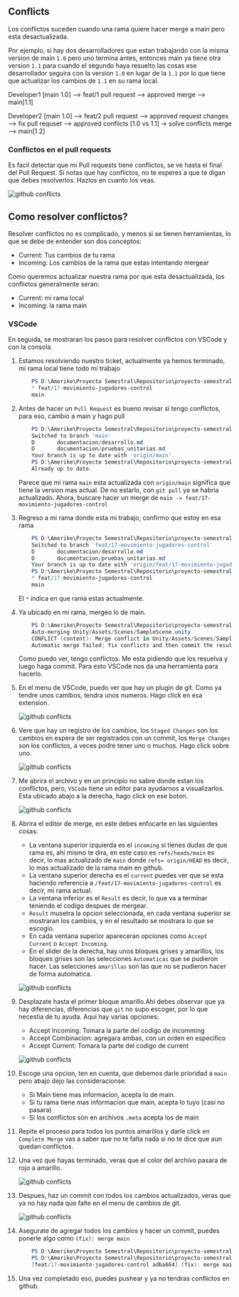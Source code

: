 ## Conflicts
Los conflictos suceden cuando una rama quiere hacer merge a main pero esta desactualizada.

Por ejemplo, si hay dos desarrolladores que estan trabajando con la misma version de main `1.0` pero uno termina antes, entonces main ya tiene otra version `1.1` para cuando el segundo haya resuelto las cosas ese desarrollador seguira con la version `1.0` en lugar de la `1.1` por lo que tiene que actualizar los cambios de `1.1` en su rama local.

Developer1
    [main 1.0] --> feat/1
    pull request --> approved
    merge  --> main[1.1]

Developer2
    [main 1.0] --> feat/2
    pull request --> approved
    request changes --> fix
    pull requset --> approved
    conflicts [1.0 vs 1.1] -> solve conflicts
    merge  --> main[1.2]


### Conflictos en el pull requests
Es facil detectar que mi Pull requests tiene conflictos, se ve hasta el final del Pull Request. Si notas que hay conflictos, no te esperes a que te digan que debes resolverlos. Hazlos en cuanto los veas.

![github conflicts](./img/conflicts.png)


## Como resolver conflictos?
Resolver conflictos no es complicado, y menos si se tienen herramientas, lo que se debe de entender son dos conceptos:

- Current: Tus cambios de tu rama
- Incoming: Los cambios de la rama que estas intentando mergear

Como queremos actualizar nuestra rama por que esta desactualizada, los conflictos generalmente seran:

- Current: mi rama local
- Incoming: la rama main

### VSCode
En seguida, se mostraran los pasos para resolver conflictos con VSCode y con la consola.

1. Estamos resolviendo nuestro ticket, actualmente ya hemos terminado, mi rama local tiene todo mi trabajo 
    ```powershell
        PS D:\Amerike\Proyecto Semestral\Repositorio\proyecto-semestral-6> git branch
        * feat/17-movimiento-jugadores-control
        main
    ```

2. Antes de hacer un `Pull Request` es bueno revisar si tengo conflictos, para eso, cambio a main y hago pull
    ```powershell
        PS D:\Amerike\Proyecto Semestral\Repositorio\proyecto-semestral-6> git switch main
        Switched to branch 'main'
        D       documentacion/desarrollo.md
        D       documentacion/pruebas_unitarias.md
        Your branch is up to date with 'origin/main'.
        PS D:\Amerike\Proyecto Semestral\Repositorio\proyecto-semestral-6> git pull
        Already up to date.
    ```

    Parece que mi rama `main` esta actualizada con `origin/main` significa que tiene la version mas actual. De no estarlo, con `git pull` ya se habria actualizado. Ahora, buscare hacer un merge de `main -> feat/17-movimiento-jugadores-control`

3. Regreso a mi rama donde esta mi trabajo, confirmo que estoy en esa rama
    ```powershell
        PS D:\Amerike\Proyecto Semestral\Repositorio\proyecto-semestral-6> git switch feat/17-movimiento-jugadores-control
        Switched to branch 'feat/17-movimiento-jugadores-control'
        D       documentacion/desarrollo.md
        D       documentacion/pruebas_unitarias.md
        Your branch is up to date with 'origin/feat/17-movimiento-jugadores-control'.
        PS D:\Amerike\Proyecto Semestral\Repositorio\proyecto-semestral-6> git branch
        * feat/17-movimiento-jugadores-control
        main
    ```

    El `*` indica en que rama estas actualmente.

4. Ya ubicado en mi rama, mergeo lo de main.
    ```powershell
        PS D:\Amerike\Proyecto Semestral\Repositorio\proyecto-semestral-6> git merge main
        Auto-merging Unity/Assets/Scenes/SampleScene.unity
        CONFLICT (content): Merge conflict in Unity/Assets/Scenes/SampleScene.unity
        Automatic merge failed; fix conflicts and then commit the result.
    ```

    Como puedo ver, tengo conflictos. Me esta pidiendo que los resuelva y luego haga commit. Para esto VSCode nos da una herramienta para hacerlo.

5. En el menu de VSCode, puedo ver que hay un plugin de git. Como ya tendre unos camibos, tendra unos numeros. Hago click en esa extension.

    ![github conflicts](./img/git_extension.png)

6. Vere que hay un registro de los cambios, los `Staged Changes` son los cambios en espera de ser registrados con un commit, los `Merge Changes` son los conflictos, a veces podre tener uno o muchos. Hago click sobre uno.

    ![github conflicts](./img/conflicts_detected.png)

7. Me abrira el archivo y en un principio no sabre donde estan los conflictos, pero, `VSCode` tiene un editor para ayudarnos a visualizarlos. Esta ubicado abajo a la derecha, hago click en ese boton.

    ![github conflicts](./img/resolve_in_editor.png)

8. Abrira el editor de merge, en este debes enfocarte en las siguientes cosas:
    - La ventana superior izquierda es el `incoming` si tienes dudas de que rama es, ahi mismo te dira, en este caso es `refs/heads/main` es decir, lo mas actualizado de `main` donde `refs= origin/HEAD` es decir, lo mas actualizado de la rama main en github.
    - La ventana superior derecha es el `current` puedes ver que se esta haciendo referencia a `/feat/17-movimiento-jugadores-control` es decir, mi rama actual.
    - La ventana inferior es el `Result` es decir, lo que va a terminar teniendo el codigo despues de mergear.
    - `Result` musetra la opcion seleccionada, en cada ventana superior se mostraran los cambios, y en el resultado se mostrara lo que se escogio.
    - En cada ventana superior apareceran opciones como `Accept Current` o `Accept Incoming`.
    - En el slider de la derecha, hay unos bloques grises y amarillos, los bloques grises son las selecciones `Automaticas` que se pudieron hacer. Las selecciones `amarillas` son las que no se pudieron hacer de forma automatica.
 
    ![github conflicts](./img/merge_editor_detail.png)

9. Desplazate hasta el primer bloque amarillo.Ahi debes observar que ya hay diferencias, diferencias que `git` no supo escoger, por lo que necestia de tu ayuda. Aqui hay varias opciones:

    - Accept Incoming: Tomara la parte del codigo de incomming
    - Accept Combinacion: agregara ambas, con un orden en especifico
    - Accept Current: Tomara la parte del codigo de current

    ![github conflicts](./img/choosing_option.png)

10. Escoge una opcion, ten en cuenta, que debemos darle prioridad a `main` pero abajo dejo las consideracionse.
    - Si Main tiene mas informacion, acepta lo de main.
    - Si tu rama tiene mas informacion que main, acepta lo tuyo (casi no pasara)
    - Si los conflictos son en archivos `.meta` acepta los de main

11. Repite el proceso para todos los puntos amarillos y darle click en `Complete Merge` vas a saber que no te falta nada si no te dice que aun quedan conflictos.

12. Una vez que hayas terminado, veras que el color del archivo pasara de rojo a amarillo.

    ![github conflicts](./img/merge_completed.png)

13. Despues, haz un commit con todos los cambios actualizados, veras que ya no hay nada que falte en el menu de cambios de git.

    ![github conflicts](./img/no_conflicts.png)

14. Asegurate de agregar todos los cambios y hacer un commit, puedes ponerle algo como `(fix): merge main`

    ```powershell
        PS D:\Amerike\Proyecto Semestral\Repositorio\proyecto-semestral-6> git add .
        PS D:\Amerike\Proyecto Semestral\Repositorio\proyecto-semestral-6> git commit -m "(fix): merge main"
        [feat/17-movimiento-jugadores-control adba664] (fix): merge main
    ```

15. Una vez completado eso, puedes pushear y ya no tendras conflictos en github.
